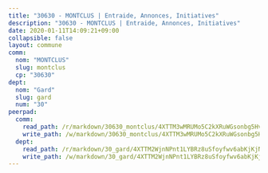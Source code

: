 ```yaml
---
title: "30630 - MONTCLUS | Entraide, Annonces, Initiatives"
description: "30630 - MONTCLUS | Entraide, Annonces, Initiatives"
date: 2020-01-11T14:09:21+09:00
collapsible: false
layout: commune
comm:
  nom: "MONTCLUS"
  slug: montclus
  cp: "30630"
dept:
  nom: "Gard"
  slug: gard
  num: "30"
peerpad:
  comm:
    read_path: /r/markdown/30630_montclus/4XTTM3wMRUMo5C2kXRuWGsonbg5Hvua218az52HovGzv7J5RM
    write_path: /w/markdown/30630_montclus/4XTTM3wMRUMo5C2kXRuWGsonbg5Hvua218az52HovGzv7J5RM-K3TgV2pJq9pkYnAt4GsKCpn6mX1xjXUwsY5oKYefvZ7TpyTSNyAgMsLQqSNqArga2bba4Au1X2z7njZj2sHFAY9LFdRrqPvCkvBdnNPGXnh2NhhAeDQikU3JJ1e1E24wERNHyeQs
  dept:
    read_path: /r/markdown/30_gard/4XTTM2WjnNPnt1LYBRz8uSfoyfwv6abKjKjNdBGxuvymmgvkj
    write_path: /w/markdown/30_gard/4XTTM2WjnNPnt1LYBRz8uSfoyfwv6abKjKjNdBGxuvymmgvkj-K3TgUpCvFefN2LRJ7huXqVovWWqmjJgEMWkVs9s4fhfrGjyZZK9z4gxyddycCKs6S9BWFUcJqqZYCKuxj79SWNiGiob7Xchr25rMmkVQhAFrAwBxAqY3T99GTsQfKxLrXrnx3pGK
---
```


